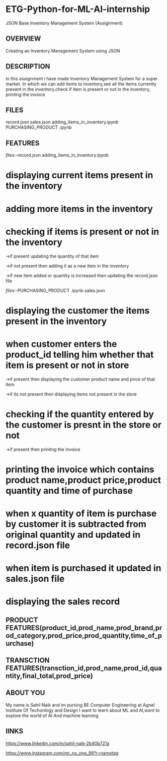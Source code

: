 # ETG-Python-for-ML-AI-internship
JSON Base Inventory Management System (Assignment)

## OVERVIEW
Creating an Inventory Management System using JSON

## DESCRIPTION
In this assignment i have made Inventory Management System for a super market.
In which we can add items to inventory,see all the items currently present in the inventory,check if item is present or not in the inventory,
printing the invoice

## FILES
record.json
sales.json
adding_items_in_inventory.ipynb
PURCHASING_PRODUCT .ipynb

## FEATURES
_files_:-record.json
      adding_items_in_inventory.ipynb
      
# displaying current items present in the inventory

# adding more items in the inventory

# checking if items is present or not in the inventory
 
 ->if present updating the quantity of that item

 ->if not present then adding it as a new item in the inventory
 
 ->if new item added or quantity is increased then updating the record.json file
 
 _files_:-PURCHASING_PRODUCT .ipynb
        sales.json
        
 # displaying the customer the items present in the inventory
 
 # when customer enters the product_id telling him whether that item is present or not in store
  
  ->if present then displaying the customer product name and price of that item
  
  ->if its not present then displaying items not present in the store
 
 # checking if the quantity entered by the customer is presnt in the store or not
   ->if present then prinitng the invoice
 
 # printing the invoice which contains product name,product price,product quantity and time of purchase 
  
  # when  x quantity of item is purchase by customer it is subtracted from original quantity and updated in record.json file 
 
  # when item is purchased it updated in sales.json file
 
 # displaying the sales record

## PRODUCT FEATURES(product_id,prod_name,prod_brand,prod_category,prod_price,prod_quantity,time_of_purchase)

## TRANSCTION FEATURES(transction_id,prod_name,prod_id,quantity,final_total,prod_price)

## ABOUT YOU
My name is Sahil Naik and im pursing BE Computer Engineering at Agnel Institute Of Techonlogy and Design
I want to learn about ML and AI,want to explore the world of AI And machine learning

## lINKS
https://www.linkedin.com/in/sahil-naik-2b40b721a

https://www.instagram.com/mr_no_one_99?r=nametag
 
 
 

